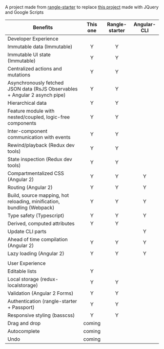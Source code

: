 A project made from [rangle-starter](https://www.npmjs.com/package/rangle-starter) 
to replace [this project](http://www.bernierebuttals.org) made with JQuery and Google Scripts



| Benefits                                                                       | This one       |    Rangle-starter  |  Angular-CLI
| ------------------------------------------------------------------------------ |:-------------: |:-----------------: | :------------:|
| Developer Experience                                                           |                |                    |               |
| Immutable data (Immutable)                                                     |    Y           |          Y         |               |
| Immutable UI state (Immutable)                                                 |    Y           |          Y         |               |
| Centralized actions and mutations                                              |    Y           |          Y         |               |
| Asynchronously fetched JSON data (RsJS Observables + Angular 2 asynch pipe)    |    Y           |          Y         |               |
| Hierarchical data                                                              |    Y           |          Y         |               |
| Feature module with nested/coupled, logic-free components                      |    Y           |          Y         |               |
| Inter-component communication with events                                      |    Y           |          Y         |               |
| Rewind/playback (Redux dev tools)                                              |    Y           |          Y         |               |
| State inspection (Redux dev tools)                                             |    Y           |          Y         |               |
| Compartmentalized CSS (Angular 2)                                              |    Y           |          Y         |       Y       |
| Routing (Angular 2)                                                            |    Y           |          Y         |       Y       |
| Build, source mapping, hot reloading, minification, bundling (Webpack)         |    Y           |          Y         |       Y       |
| Type safety (Typescript)                                                       |    Y           |          Y         |       Y       |
| Derived, computed attributes                                                   |    Y           |          Y         |               |
| Update CLI parts                                                               |                |                    |       Y       |
| Ahead of time compilation (Angular 2)                                          |    Y           |          Y         |       Y       |
| Lazy loading (Angular 2)                                                       |    Y           |          Y         |       Y       |
|                                                                                |                |                    |               |
| User Experience                                                                |                |                    |               |
| Editable lists                                                                 |    Y           |                    |               |
| Local storage (redux-localstorage)                                             |    Y           |          Y         |               |
| Validation (Angular 2 Forms)                                                   |    Y           |          Y         |               |
| Authentication (rangle-starter + Passport)                                     |    Y           |          Y         |               |
| Responsive styling (basscss)                                                   |    Y           |          Y         |               |
| Drag and drop                                                                  |    coming      |                    |               |
| Autocomplete                                                                   |    coming      |                    |               |
| Undo                                                                           |    coming      |                    |               |       